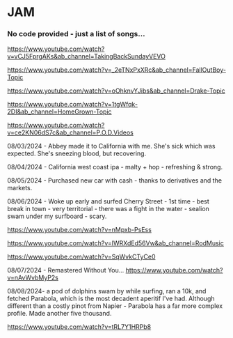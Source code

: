 # JAM
### No code provided - just a list of songs...

https://www.youtube.com/watch?v=vCJ5FprgAKs&ab_channel=TakingBackSundayVEVO

https://www.youtube.com/watch?v=_2eTNxPxXRc&ab_channel=FallOutBoy-Topic

https://www.youtube.com/watch?v=oOhknvYJibs&ab_channel=Drake-Topic

https://www.youtube.com/watch?v=1tgWfqk-2DI&ab_channel=HomeGrown-Topic

https://www.youtube.com/watch?v=ce2KN06dS7c&ab_channel=P.O.D.Videos

08/03/2024 - Abbey made it to California with me. She's sick which was expected. She's sneezing blood, but recovering.

08/04/2024 - California west coast ipa - malty + hop - refreshing & strong.

08/05/2024 - Purchased new car with cash - thanks to derivatives and the markets.

08/06/2024 - Woke up early and surfed Cherry Street - 1st time - best break in town - very territorial - there was a fight in the water - sealion swam under my surfboard - scary.

https://www.youtube.com/watch?v=nMpxb-PsEss

https://www.youtube.com/watch?v=IWRXdEd56Vw&ab_channel=RodMusic

https://www.youtube.com/watch?v=SqWvkCTyCe0

08/07/2024 - Remastered Without You...
https://www.youtube.com/watch?v=nAvWvbMyP2s

08/08/2024- a pod of dolphins swam by while surfing, ran a 10k, and fetched Parabola, which is the most decadent aperitif I've had. Although different than a costly pinot from Napier - Parabola has a far more complex profile. Made another five thousand.

https://www.youtube.com/watch?v=tRL7Y1HRPb8
